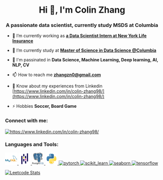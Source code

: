 <h1 align="center">Hi 👋, I'm Colin Zhang</h1>
<h3 align="center">A passionate data scientist, currently study MSDS at Columbia</h3>

- 🔭 I’m currently working as [**a Data Scientist Intern at New York Life Insurance**](https://www.newyorklife.com/)

- 🌱 I’m currently study at [**Master of Science in Data Science @Columbia**](https://datascience.columbia.edu/education/programs/m-s-in-data-science/)

- 💬 I'm passinated in **Data Science, Machine Learning, Deep learning, AI, NLP, CV**

- 📫 How to reach me **zhangzn0@gmail.com**

- 📄 Know about my experiences from Linkedin [https://www.linkedin.com/in/colin-zhang98/](https://www.linkedin.com/in/colin-zhang98/)

- ⚡ Hobbies **Soccer, Board Game**

<h3 align="left">Connect with me:</h3>
<p align="left">
<a href="https://linkedin.com/in/https://www.linkedin.com/in/colin-zhang98/" target="blank"><img align="center" src="https://raw.githubusercontent.com/rahuldkjain/github-profile-readme-generator/master/src/images/icons/Social/linked-in-alt.svg" alt="https://www.linkedin.com/in/colin-zhang98/" height="30" width="40" /></a>
</p>

<h3 align="left">Languages and Tools:</h3>
<p align="left"> <a href="https://www.mysql.com/" target="_blank" rel="noreferrer"> <img src="https://raw.githubusercontent.com/devicons/devicon/master/icons/mysql/mysql-original-wordmark.svg" alt="mysql" width="40" height="40"/> </a> <a href="https://pandas.pydata.org/" target="_blank" rel="noreferrer"> <img src="https://raw.githubusercontent.com/devicons/devicon/2ae2a900d2f041da66e950e4d48052658d850630/icons/pandas/pandas-original.svg" alt="pandas" width="40" height="40"/> </a> <a href="https://www.postgresql.org" target="_blank" rel="noreferrer"> <img src="https://raw.githubusercontent.com/devicons/devicon/master/icons/postgresql/postgresql-original-wordmark.svg" alt="postgresql" width="40" height="40"/> </a> <a href="https://www.python.org" target="_blank" rel="noreferrer"> <img src="https://raw.githubusercontent.com/devicons/devicon/master/icons/python/python-original.svg" alt="python" width="40" height="40"/> </a> <a href="https://pytorch.org/" target="_blank" rel="noreferrer"> <img src="https://www.vectorlogo.zone/logos/pytorch/pytorch-icon.svg" alt="pytorch" width="40" height="40"/> </a> <a href="https://scikit-learn.org/" target="_blank" rel="noreferrer"> <img src="https://upload.wikimedia.org/wikipedia/commons/0/05/Scikit_learn_logo_small.svg" alt="scikit_learn" width="40" height="40"/> </a> <a href="https://seaborn.pydata.org/" target="_blank" rel="noreferrer"> <img src="https://seaborn.pydata.org/_images/logo-mark-lightbg.svg" alt="seaborn" width="40" height="40"/> </a> <a href="https://www.tensorflow.org" target="_blank" rel="noreferrer"> <img src="https://www.vectorlogo.zone/logos/tensorflow/tensorflow-icon.svg" alt="tensorflow" width="40" height="40"/> </a> </p>

[![Leetcode Stats](https://leetcard.jacoblin.cool/zhangzn0?ext=heatmap)](https://leetcode.com/zhangzn0/)
